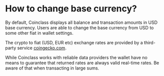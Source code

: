# How to change base currency?

By default, Coinclass displays all balance and transaction amounts in USD base currency. Users are able to change the base currency from USD to some other fiat in wallet settings.

The crypto to fiat (USD, EUR etc) exchange rates are provided by a third-party service [coingecko.com](https://coingecko.com).

While Coinclass works with reliable data providers the wallet have no means to guarantee that returned rates are always valid real-time rates. Be aware of that when transacting in large sums.
